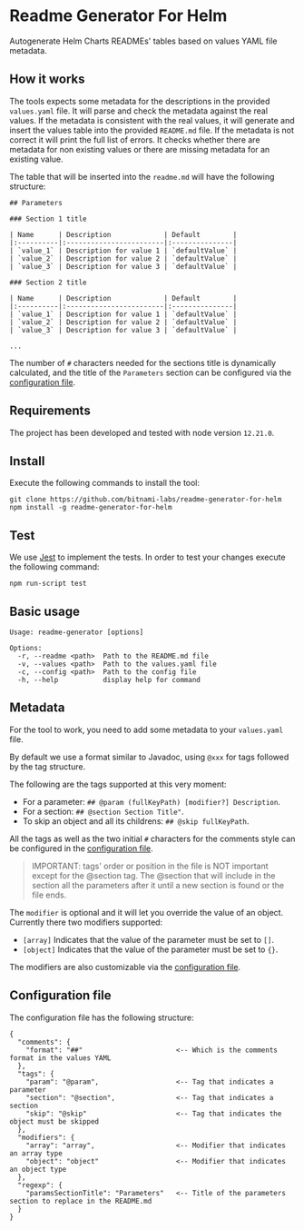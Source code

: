 # Readme Generator For Helm

Autogenerate Helm Charts READMEs' tables based on values YAML file metadata.

## How it works

The tools expects some metadata for the descriptions in the provided `values.yaml` file. It will parse and check the metadata against the real values.
If the metadata is consistent with the real values, it will generate and insert the values table into the provided `README.md` file.
If the metadata is not correct it will print the full list of errors. It checks whether there are metadata for non existing values or there are missing metadata for an existing value.

The table that will be inserted into the `readme.md` will have the following structure:

```
## Parameters

### Section 1 title

| Name      | Description             | Default        |
|:----------|:------------------------|:---------------|
| `value_1` | Description for value 1 | `defaultValue` |
| `value_2` | Description for value 2 | `defaultValue` |
| `value_3` | Description for value 3 | `defaultValue` |

### Section 2 title

| Name      | Description             | Default        |
|:----------|:------------------------|:---------------|
| `value_1` | Description for value 1 | `defaultValue` |
| `value_2` | Description for value 2 | `defaultValue` |
| `value_3` | Description for value 3 | `defaultValue` |

...
```

The number of `#` characters needed for the sections title is dynamically calculated, and the title of the `Parameters` section can be configured via the [configuration file](#configuration-file).

## Requirements

The project has been developed and tested with node version `12.21.0`.

## Install

Execute the following commands to install the tool:

```
git clone https://github.com/bitnami-labs/readme-generator-for-helm
npm install -g readme-generator-for-helm
```

## Test

We use [Jest](https://jestjs.io) to implement the tests. In order to test your changes execute the following command:

```
npm run-script test
```

## Basic usage

```
Usage: readme-generator [options]

Options:
  -r, --readme <path>  Path to the README.md file
  -v, --values <path>  Path to the values.yaml file
  -c, --config <path>  Path to the config file
  -h, --help           display help for command
```

## Metadata

For the tool to work, you need to add some metadata to your `values.yaml` file.

By default we use a format similar to Javadoc, using `@xxx` for tags followed by the tag structure.

The following are the tags supported at this very moment:

- For a parameter: `## @param (fullKeyPath) [modifier?] Description`.
- For a section: `## @section Section Title"`.
- To skip an object and all its childrens:   `## @skip fullKeyPath`.

All the tags as well as the two initial `#` characters for the comments style can be configured in the [configuration file](#configuration-file).

> IMPORTANT: tags' order or position in the file is NOT important except for the @section tag. The @section that will include in the section all the parameters after it until a new section is found or the file ends.

The `modifier` is optional and it will let you override the value of an object. Currently there two modifiers supported:

- `[array]` Indicates that the value of the parameter must be set to `[]`.
- `[object]` Indicates that the value of the parameter must be set to `{}`.

The modifiers are also customizable via the [configuration file](#configuration-file).

## Configuration file

The configuration file has the following structure:

```
{
  "comments": {
    "format": "##"                       <-- Which is the comments format in the values YAML
  },
  "tags": {
    "param": "@param",                   <-- Tag that indicates a parameter
    "section": "@section",               <-- Tag that indicates a section
    "skip": "@skip"                      <-- Tag that indicates the object must be skipped
  },
  "modifiers": {
    "array": "array",                    <-- Modifier that indicates an array type
    "object": "object"                   <-- Modifier that indicates an object type
  },
  "regexp": {
    "paramsSectionTitle": "Parameters"   <-- Title of the parameters section to replace in the README.md
  }
}
```
